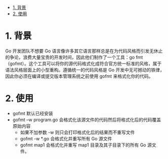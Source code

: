 <!-- TOC -->

- [1. 背景](#1-背景)
- [2. 使用](#2-使用)

<!-- /TOC -->

# 1. 背景
Go 开发团队不想要 Go 语言像许多其它语言那样总是在为代码风格而引发无休止的争论，浪费大量宝贵的开发时间，因此他们制作了一个工具：go fmt（gofmt）。这个工具可以将你的源代码格式化成符合官方统一标准的风格，属于语法风格层面上的小型重构。遵循统一的代码风格是 Go 开发中无可撼动的铁律，因此你必须在编译或提交版本管理系统之前使用 gofmt 来格式化你的代码。

# 2. 使用
* gofmt 默认已经安装
* gofmt –w program.go 会格式化该源文件的代码然后将格式化后的代码覆盖原始内容
    * 如果不加参数 -w 则只会打印格式化后的结果而不重写文件
    * gofmt -w *.go 会格式化并重写所有 Go 源文件
    * gofmt map1 会格式化并重写 map1 目录及其子目录下的所有 Go 源文件。
